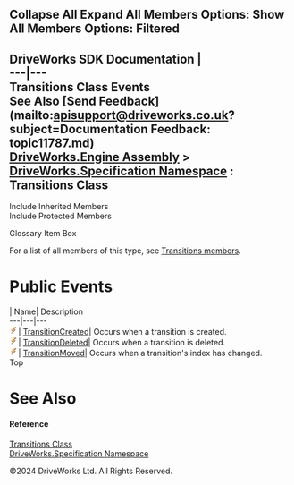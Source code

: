        

 Collapse All Expand All  Members Options: Show All  Members Options: Filtered   
---  
DriveWorks SDK Documentation  |   
---|---  
Transitions Class Events   
See Also [Send Feedback](mailto:apisupport@driveworks.co.uk?subject=Documentation Feedback: topic11787.md)  
[DriveWorks.Engine Assembly](topic2156.md) > [DriveWorks.Specification Namespace](topic10764.md) : Transitions Class  
---  
  
Include Inherited Members    
Include Protected Members    


Glossary Item Box

For a list of all members of this type, see [Transitions members](topic11788.md).

# Public Events

| Name| Description  
---|---|---  
![Public Event](dotnetimages/publicEvent.gif)| [TransitionCreated](topic11802.md)| Occurs when a transition is created.   
![Public Event](dotnetimages/publicEvent.gif)| [TransitionDeleted](topic11803.md)| Occurs when a transition is deleted.   
![Public Event](dotnetimages/publicEvent.gif)| [TransitionMoved](topic11804.md)| Occurs when a transition's index has changed.   
Top

# See Also

#### Reference

[Transitions Class](topic11787.md)   
[DriveWorks.Specification Namespace](topic10764.md)

©2024 DriveWorks Ltd. All Rights Reserved.
